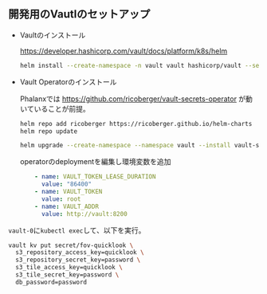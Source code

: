 ## 開発用のVautlのセットアップ

* Vaultのインストール

    https://developer.hashicorp.com/vault/docs/platform/k8s/helm

    ```bash
    helm install --create-namespace -n vault vault hashicorp/vault --set "server.dev.enabled=true"
    ```

* Vault Operatorのインストール

    Phalanxでは https://github.com/ricoberger/vault-secrets-operator が動いていることが前提。

    ```bash
    helm repo add ricoberger https://ricoberger.github.io/helm-charts
    helm repo update

    helm upgrade --create-namespace --namespace vault --install vault-secrets-operator ricoberger/vault-secrets-operator
    ```

    operatorのdeploymentを編集し環境変数を追加

    ```yaml
        - name: VAULT_TOKEN_LEASE_DURATION
          value: "86400"
        - name: VAULT_TOKEN
          value: root
        - name: VAULT_ADDR
          value: http://vault:8200
    ```


`vault-0`に`kubectl exec`して、以下を実行。

```bash
vault kv put secret/fov-quicklook \
  s3_repository_access_key=quicklook \
  s3_repository_secret_key=password \
  s3_tile_access_key=quicklook \
  s3_tile_secret_key=password \
  db_password=password
```
